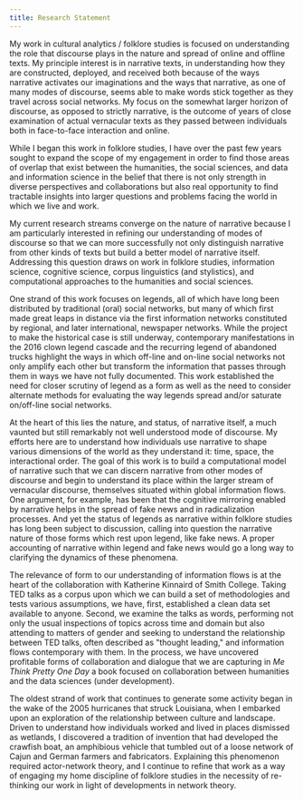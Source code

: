 ```yaml
---
title: Research Statement
---
```


My work in cultural analytics / folklore studies is focused on understanding the role that discourse plays in the nature and spread of online and offline texts. My principle interest is in narrative texts, in understanding how they are constructed, deployed, and received both because of the ways narrative activates our imaginations and the ways that narrative, as one of many modes of discourse, seems able to make words stick together as they travel across social networks. My focus on the somewhat larger horizon of discourse, as opposed to strictly narrative, is the outcome of years of close examination of actual vernacular texts as they passed between individuals both in face-to-face interaction and online.

While I began this work in folklore studies, I have over the past few years sought to expand the scope of my engagement in order to find those areas of overlap that exist between the humanities, the social sciences, and data and information science in the belief that there is not only strength in diverse perspectives and collaborations but also real opportunity to find tractable insights into larger questions and problems facing the world in which we live and work.

My current research streams converge on the nature of narrative because I am particularly interested in refining our understanding of modes of discourse so that we can more successfully not only distinguish narrative from other kinds of texts but build a better model of narrative itself. Addressing this question draws on work in folklore studies, information science, cognitive science, corpus linguistics (and stylistics), and computational approaches to the humanities and social sciences.

One strand of this work focuses on legends, all of which have long been distributed by traditional (oral) social networks, but many of which first made great leaps in distance via the first information networks constituted by regional, and later international, newspaper networks. While the project to make the historical case is still underway, contemporary manifestations in the 2016 clown legend cascade and the recurring legend of abandoned trucks highlight the ways in which off-line and on-line social networks not only amplify each other but transform the information that passes through them in ways we have not fully documented. This work established the need for closer scrutiny of legend as a form as well as the need to consider alternate methods for evaluating the way legends spread and/or saturate on/off-line social networks.

At the heart of this lies the nature, and status, of narrative itself, a much vaunted but still remarkably not well understood mode of discourse. My efforts here are to understand how individuals use narrative to shape various dimensions of the world as they understand it: time, space, the interactional order. The goal of this work is to build a computational model of narrative such that we can discern narrative from other modes of discourse and begin to understand its place within the larger stream of vernacular discourse, themselves situated within global information flows. One argument, for example, has been that the cognitive mirroring enabled by narrative helps in the spread of fake news and in radicalization processes. And yet the status of legends as narrative within folklore studies has long been subject to discussion, calling into question the narrative nature of those forms which rest upon legend, like fake news. A proper accounting of narrative within legend and fake news would go a long way to clarifying the dynamics of these phenomena.

The relevance of form to our understanding of information flows is at the heart of the collaboration with Katherine Kinnaird of Smith College. Taking TED talks as a corpus upon which we can build a set of methodologies and tests various assumptions, we have, first, established a clean data set available to anyone. Second, we examine the talks as words, performing not only the usual inspections of topics across time and domain but also attending to matters of gender and seeking to understand the relationship between TED talks, often described as "thought leading," and information flows contemporary with them. In the process, we have uncovered profitable forms of collaboration and dialogue that we are capturing in _Me Think Pretty One Day_ a book focused on collaboration between humanities and the data sciences (under development).

The oldest strand of work that continues to generate some activity began in the wake of the 2005 hurricanes that struck Louisiana, when I embarked upon an exploration of the relationship between culture and landscape. Driven to understand how individuals worked and lived in places dismissed as wetlands, I discovered a tradition of invention that had developed the crawfish boat, an amphibious vehicle that tumbled out of a loose network of Cajun and German farmers and fabricators. Explaining this phenomenon required actor-network theory, and I continue to refine that work as a way of engaging my home discipline of folklore studies in the necessity of re-thinking our work in light of developments in network theory.

